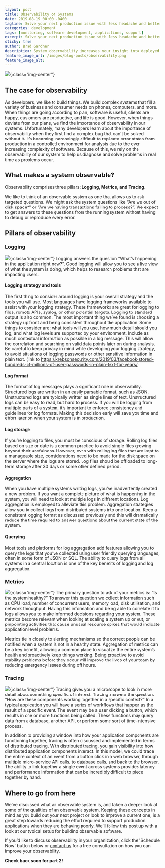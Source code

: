 ```yaml
---
layout: post
title: Observability of Systems
date: 2019-08-19 00:00 -0400
tagline: Solve your next production issue with less headache and better insight.
categories: development
tags: [monitoring, software development, applications, support]
excerpt: Solve your next production issue with less headache and better insight.
sticky: true
author: Brad Gardner
description: System observability increases your insight into deployed systems and helps your monitoring and support procedures.
feature_image_url: /images/blog-posts/observability.png
feature_image_alt: 
---
```


![](/images/blog-posts/observability.png){:class="img-center"}

## The case for observability

As developers, we like to build things. We build complex systems that fill a variety of business and consumer needs on phones, computers, and more. When things are going according to plan, software is useful, clients are happy, customers are productive, and life is good. However, when things deviate from our plans, we find the importance of observability in our systems. Unfortunately, many developers learn about the importance of observability when they first find a complex bug that can’t be solved without it. It’s becoming increasingly difficult to replicate error states from production in a controlled environment for analysis due to the ever increasing complexity of software. Because of this, we rely on the observability of our system to help us diagnose and solve problems in real time as problems occur.

## What makes a system observable?

Observability comprises three pillars: **Logging, Metrics, and Tracing.**

We like to think of an observable system as one that allows us to ask targeted questions. We might ask the system questions like “Are we out of disk space?” or “Are we having transactions failing to process?”. We expect to get answers to these questions from the running system without having to debug or reproduce every error.

## Pillars of observability

### Logging

![](/images/blog-posts/undraw_programming_2svr.png){:class="img-center"}
Logging answers the question “What’s happening in the application right now?”. Good logging will allow you to see a live view of what the system is doing, which helps to research problems that are impacting users. 

#### Logging strategy and tools

The first thing to consider around logging is your overall strategy and the tools you will use. Most languages have logging frameworks available to assist with your logging strategy. These frameworks are great for logging to files, remote APIs, syslog, or other potential targets. Logging to standard output is also common. The most important thing we’ve found is choosing a strategy up front and being consistent throughout the application. Some things to consider are: what tools will you use, how much detail should you log, and what log levels are supported by your environment. Include as much contextual information as possible in a log message. This will allow the correlation and searching on valid data points later on during analysis. Be careful to keep privacy in mind while developing your logging strategy, to avoid situations of logging passwords or other sensitive information in plain text. (link to https://krebsonsecurity.com/2019/03/facebook-stored-hundreds-of-millions-of-user-passwords-in-plain-text-for-years/)

#### Log format

The format of log messages plays a significant role in observability. Structured logs are written in an easily parsable format, such as JSON. Unstructured logs are typically written as single lines of text. Unstructured logs can be easy to read, but hard to process. If you will be logging from multiple parts of a system, it’s important to enforce consistency and guidelines for log formats. Making this decision early will save you time and effort later on when your system is in production.

#### Log storage

 If you’re logging to files, you must be conscious of storage. Rolling log files based on size or date is a common practice to avoid single files growing beyond their usefulness. However, even with rolling log files that are kept to a manageable size, considerations need to be made for the disk space on the server where the logs are stored. Log files should be offloaded to long-term storage after 30 days or some other defined period.

#### Aggregation

When you have multiple systems writing logs, you’ve inadvertently created a new problem. If you want a complete picture of what is happening in the system, you will need to look at multiple logs in different locations. Log aggregation is employed to alleviate this problem. Aggregation strategies allow you to collect logs from distributed systems into one location. Keep a consistent logging format as discussed previously and this will dramatically reduce the time required to answer questions about the current state of the system.

#### Querying

Most tools and platforms for log aggregation add features allowing you to query the logs that you’ve collected using user friendly querying languages, often in some form of JSON or SQL. The ability to query logs from all systems in a central location is one of the key benefits of logging and log aggregation.

### Metrics

![](/images/blog-posts/undraw_all_the_data_h4ki.png){:class="img-center"}
The primary question to ask of your metrics is: “Is the system healthy?” To answer this question we collect information such as CPU load, number of concurrent users, memory load, disk utilization, and network throughput. Having this information and being able to correlate it to logs allows you to make informed decisions regarding your system. These metrics become relevant when looking at scaling a system up or out, or pinpointing activities that cause unusual resource spikes that would indicate application level problems.

 Metrics tie in closely to alerting mechanisms so the correct people can be notified when a system is not in a healthy state. Aggregation of metrics can be a key benefit, allowing a common place to visualize the entire system’s health and proactively keep things working. Being proactive to avoid stability problems before they occur will improve the lives of your team by reducing emergency issues during off hours.

### Tracing

![](/images/blog-posts/undraw_destinations_fpv7.png){:class="img-center"}
Tracing gives you a microscope to look in more detail about something specific of interest. Tracing answers the question: “How are these components working together in a specific context?” In a typical application you will have a series of workflows that happen as the result of a specific event. The event may be a user clicking a button, which results in one or more functions being called. These functions may query data from a database, another API, or perform some sort of time-intensive process.

 In addition to providing a window into how your application components are functioning together, tracing is often discussed and implemented in terms of distributed tracing. With distributed tracing, you gain visibility into how distributed application components interact. In this model, we could trace the entire context of an event from a button click in a web browser, through multiple micro-service API calls, to database calls, and back to the browser. The ability to link together a single event across systems provides latency and performance information that can be incredibly difficult to piece together by hand.


## Where to go from here

 We’ve discussed what an observable system is, and taken a deeper look at some of the qualities of an observable system. Keeping these concepts in mind as you build out your next project or look to improve a current one, is a great step towards reducing the effort required to support production applications when they are behaving poorly. We’ll follow this post up with a look at our typical setup for building observable software.

 If you’d like to discuss observability in your organization, click the 'Schedule Now' button below or [contact us](/contact-us) for a free consultation on how you can improve your observability.

**Check back soon for part 2!**

